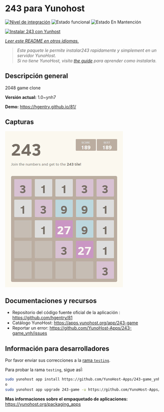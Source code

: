 <!--
Este archivo README esta generado automaticamente<https://github.com/YunoHost/apps/tree/master/tools/readme_generator>
No se debe editar a mano.
-->

# 243 para Yunohost

[![Nivel de integración](https://apps.yunohost.org/badge/integration/243-game)](https://ci-apps.yunohost.org/ci/apps/243-game/)
![Estado funcional](https://apps.yunohost.org/badge/state/243-game)
![Estado En Mantención](https://apps.yunohost.org/badge/maintained/243-game)

[![Instalar 243 con Yunhost](https://install-app.yunohost.org/install-with-yunohost.svg)](https://install-app.yunohost.org/?app=243-game)

*[Leer este README en otros idiomas.](./ALL_README.md)*

> *Este paquete le permite instalar243 rapidamente y simplement en un servidor YunoHost.*  
> *Si no tiene YunoHost, visita [the guide](https://yunohost.org/install) para aprender como instalarla.*

## Descripción general

2048 game clone


**Versión actual:** 1.0~ynh7

**Demo:** <https://hgentry.github.io/81/>

## Capturas

![Captura de 243](./doc/screenshots/Screenshot-243.jpg)

## Documentaciones y recursos

- Repositorio del código fuente oficial de la aplicación : <https://github.com/hgentry/81>
- Catálogo YunoHost: <https://apps.yunohost.org/app/243-game>
- Reportar un error: <https://github.com/YunoHost-Apps/243-game_ynh/issues>

## Información para desarrolladores

Por favor enviar sus correcciones a la [rama `testing`](https://github.com/YunoHost-Apps/243-game_ynh/tree/testing).

Para probar la rama `testing`, sigue asÍ:

```bash
sudo yunohost app install https://github.com/YunoHost-Apps/243-game_ynh/tree/testing --debug
o
sudo yunohost app upgrade 243-game -u https://github.com/YunoHost-Apps/243-game_ynh/tree/testing --debug
```

**Mas informaciones sobre el empaquetado de aplicaciones:** <https://yunohost.org/packaging_apps>
